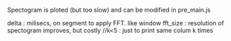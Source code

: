 Spectogram is ploted (but too slow) and can be modified in pre_main.js

delta   :  milisecs, on segment to apply FFT. like window
fft_size : resolution of spectogram improves, but costly
//k<5    : just to print same colum k times